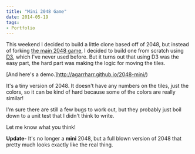 ```yaml
---
title: "Mini 2048 Game"
date: 2014-05-19
tags:
- Portfolio
---
```


This weekend I decided to build a little clone based off of 2048, but instead of forking [the main 2048 game](https://github.com/gabrielecirulli/2048), I decided to build one from scratch using [D3](http://d3js.org/), which I've never used before. But it turns out that using D3 was the easy part, the hard part was making the logic for moving the tiles.

[And here's a demo.]http://agarrharr.github.io/2048-mini/)

It's a tiny version of 2048. It doesn't have any numbers on the tiles, just the colors, so it can be kind of hard because some of the colors are really similar!

I'm sure there are still a few bugs to work out, but they probably just boil down to a unit test that I didn't think to write.

Let me know what you think!

**Update**- It's no longer a **mini** 2048, but a full blown version of 2048 that pretty much looks exactly like the real thing.
